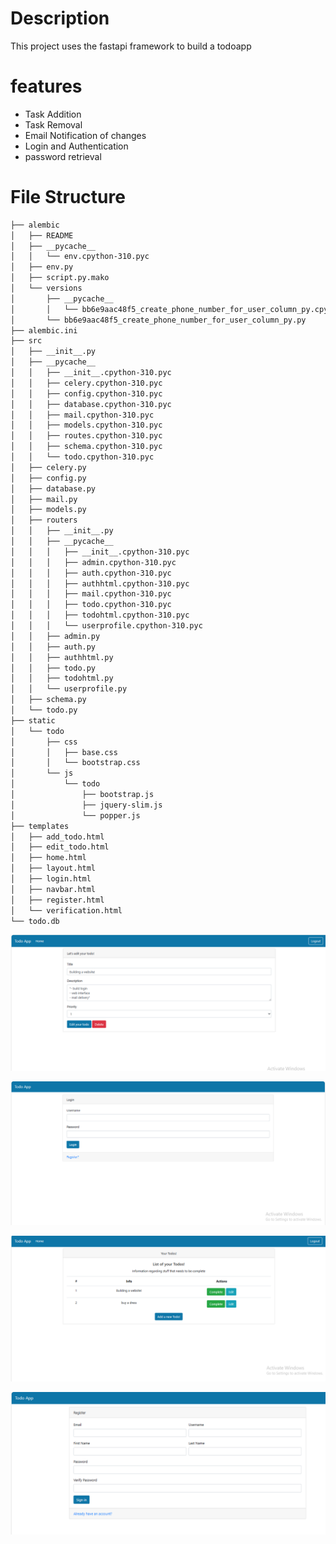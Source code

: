 # Description
This project uses the fastapi framework to build a todoapp 

# features
- Task Addition
- Task Removal
- Email Notification of changes
- Login and Authentication
- password retrieval

# File Structure
```bash
├── alembic
│   ├── README
│   ├── __pycache__
│   │   └── env.cpython-310.pyc
│   ├── env.py
│   ├── script.py.mako
│   └── versions
│       ├── __pycache__
│       │   └── bb6e9aac48f5_create_phone_number_for_user_column_py.cpython-310.pyc
│       └── bb6e9aac48f5_create_phone_number_for_user_column_py.py
├── alembic.ini
├── src
│   ├── __init__.py
│   ├── __pycache__
│   │   ├── __init__.cpython-310.pyc
│   │   ├── celery.cpython-310.pyc
│   │   ├── config.cpython-310.pyc
│   │   ├── database.cpython-310.pyc
│   │   ├── mail.cpython-310.pyc
│   │   ├── models.cpython-310.pyc
│   │   ├── routes.cpython-310.pyc
│   │   ├── schema.cpython-310.pyc
│   │   └── todo.cpython-310.pyc
│   ├── celery.py
│   ├── config.py
│   ├── database.py
│   ├── mail.py
│   ├── models.py
│   ├── routers
│   │   ├── __init__.py
│   │   ├── __pycache__
│   │   │   ├── __init__.cpython-310.pyc
│   │   │   ├── admin.cpython-310.pyc
│   │   │   ├── auth.cpython-310.pyc
│   │   │   ├── authhtml.cpython-310.pyc
│   │   │   ├── mail.cpython-310.pyc
│   │   │   ├── todo.cpython-310.pyc
│   │   │   ├── todohtml.cpython-310.pyc
│   │   │   └── userprofile.cpython-310.pyc
│   │   ├── admin.py
│   │   ├── auth.py
│   │   ├── authhtml.py
│   │   ├── todo.py
│   │   ├── todohtml.py
│   │   └── userprofile.py
│   ├── schema.py
│   └── todo.py
├── static
│   └── todo
│       ├── css
│       │   ├── base.css
│       │   └── bootstrap.css
│       └── js
│           └── todo
│               ├── bootstrap.js
│               ├── jquery-slim.js
│               └── popper.js
├── templates
│   ├── add_todo.html
│   ├── edit_todo.html
│   ├── home.html
│   ├── layout.html
│   ├── login.html
│   ├── navbar.html
│   ├── register.html
│   └── verification.html
└── todo.db
```


![Alt text](./static/todo/todo-img/edit.png?raw=true "edit Todo")

![Alt text](./static/todo/todo-img/login.png?raw=true "edit Todo")

![Alt text](./static/todo/todo-img/logout.png?raw=true "edit Todo")

![Alt text](./static/todo/todo-img/registration.png?raw=true "edit Todo")
